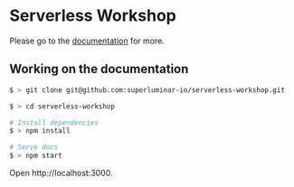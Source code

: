 # Serverless Workshop

Please go to the [documentation](https://superluminar-io.github.io/serverless-workshop/) for more.

## Working on the documentation

```sh
$ > git clone git@github.com:superluminar-io/serverless-workshop.git

$ > cd serverless-workshop

# Install dependencies
$ > npm install

# Serve docs
$ > npm start
```

Open http://localhost:3000.
